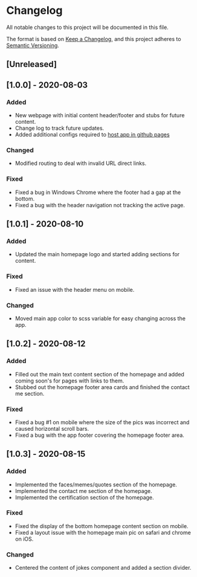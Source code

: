 # Changelog
All notable changes to this project will be documented in this file.

The format is based on [Keep a Changelog](https://keepachangelog.com/en/1.0.0/),
and this project adheres to [Semantic Versioning](https://semver.org/spec/v2.0.0.html).

## [Unreleased]


## [1.0.0] - 2020-08-03
### Added
- New webpage with initial content header/footer and stubs for future content.
- Change log to track future updates. 
- Added additional configs required to [host app in github pages](https://medium.com/swlh/how-to-host-your-angular-reactjs-vuejs-spa-on-github-pages-2d9ab102ac7b.)

### Changed
- Modified routing to deal with invalid URL direct links.

### Fixed
- Fixed a bug in Windows Chrome where the footer had a gap at the bottom.
- Fixed a bug with the header navigation not tracking the active page.

## [1.0.1] - 2020-08-10
### Added
- Updated the main homepage logo and started adding sections for content. 

### Fixed
- Fixed an issue with the header menu on mobile.

### Changed
- Moved main app color to scss variable for easy changing across the app.

## [1.0.2] - 2020-08-12
### Added
- Filled out the main text content section of the homepage and added coming soon's for pages with links to them.
- Stubbed out the homepage footer area cards and finished the contact me section.

### Fixed
- Fixed a bug #1 on mobile where the size of the pics was incorrect and caused horizontal scroll bars.
- Fixed a bug with the app footer covering the homepage footer area. 

## [1.0.3] - 2020-08-15
### Added
- Implemented the faces/memes/quotes section of the homepage. 
- Implemented the contact me section of the homepage.
- Implemented the certification section of the homepage.

### Fixed
- Fixed the display of the bottom homepage content section on mobile.
- Fixed a layout issue with the homepage main pic on safari and chrome on iOS.

### Changed
- Centered the content of jokes component and added a section divider.